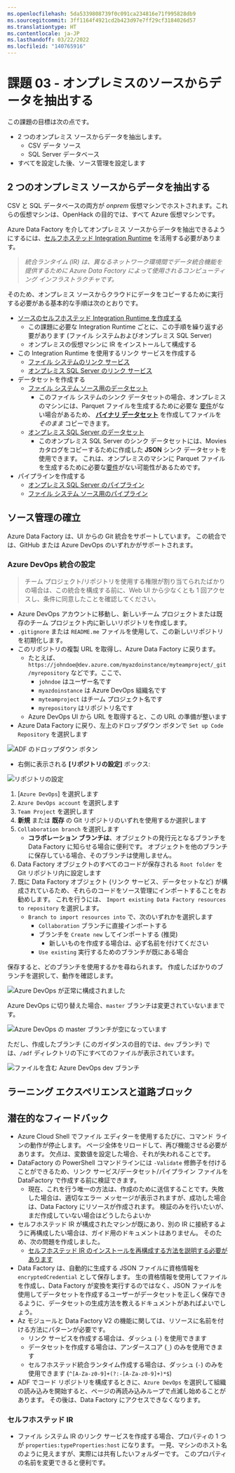 ```yaml
---
ms.openlocfilehash: 5da5339808739f0c091ca234816e71f995828db9
ms.sourcegitcommit: 3ff1164f4921cd2b423d97e7ff29cf3184026d57
ms.translationtype: HT
ms.contentlocale: ja-JP
ms.lasthandoff: 03/22/2022
ms.locfileid: "140765916"
---
```

# <a name="challenge-03---extracting-data-from-on-premises-sources"></a>課題 03 - オンプレミスのソースからデータを抽出する

この課題の目標は次の点です。

- 2 つのオンプレミス ソースからデータを抽出します。
    - CSV データ ソース
    - SQL Server データベース
- すべてを設定した後、ソース管理を設定します

## <a name="extracting-data-from-the-two-on-premises-sources"></a>2 つのオンプレミス ソースからデータを抽出する

CSV と SQL データベースの両方が *onprem* 仮想マシンでホストされます。これらの仮想マシンは、OpenHack の目的では、すべて Azure 仮想マシンです。

Azure Data Factory を介してオンプレミス ソースからデータを抽出できるようにするには、[セルフホステッド Integration Runtime](https://docs.microsoft.com/ja-jp/azure/data-factory/create-self-hosted-integration-runtime) を活用する必要があります。

> *統合ランタイム (IR) は、異なるネットワーク環境間でデータ統合機能を提供するために Azure Data Factory によって使用されるコンピューティング インフラストラクチャです。*

そのため、オンプレミス ソースからクラウドにデータをコピーするために実行する必要がある基本的な手順は次のとおりです。

- [ソースのセルフホステッド Integration Runtime を作成する](challenge-03/creating-self-hosted-ir.md)
    - この課題に必要な Integration Runtime ごとに、この手順を繰り返す必要があります (ファイル システムおよびオンプレミス SQL Server)
    - オンプレミスの仮想マシンに IR をインストールして構成する
- この Integration Runtime を使用するリンク サービスを作成する
    - [ファイル システムのリンク サービス](challenge-03/creating-file-system-linked-service.md)
    - [オンプレミス SQL Server のリンク サービス](challenge-03/creating-onprem-sql-server-linked-service.md)
- データセットを作成する
    - [ファイル システム ソース用のデータセット](challenge-03/creating-file-system-dataset.md)
        - このファイル システムのシンク データセットの場合、オンプレミスのマシンには、Parquet ファイルを生成するために必要な [要件](https://docs.microsoft.com/ja-jp/azure/data-factory/supported-file-formats-and-compression-codecs#parquet-format)がない場合があるため、 **[バイナリ データセット](challenge-03/creating-sink-binary-dataset.md)** を作成してファイルを *そのまま* コピーできます。
    - [オンプレミス SQL Server のデータセット](challenge-03/creating-onprem-sql-server-dataset.md)
        - このオンプレミス SQL Server のシンク データセットには、Movies カタログをコピーするために作成した **JSON** シンク データセットを使用できます。 これは、オンプレミスのマシンに Parquet ファイルを生成するために必要な[要件]([requirements](https://docs.microsoft.com/ja-jp/azure/data-factory/supported-file-formats-and-compression-codecs#parquet-format))がない可能性があるためです。
- パイプラインを作成する
    - [オンプレミス SQL Server のパイプライン](challenge-03/creating-onprem-sql-server-pipeline.md)
    - [ファイル システム ソース用のパイプライン](challenge-03/creating-file-system-pipeline.md)

## <a name="establishing-source-control"></a>ソース管理の確立

Azure Data Factory は、UI からの Git 統合をサポートしています。 この統合では、GitHub または Azure DevOps のいずれかがサポートされます。

### <a name="setting-up-azure-devops-integration"></a>Azure DevOps 統合の設定

> チーム プロジェクト/リポジトリを使用する権限が割り当てられたばかりの場合は、この統合を構成する前に、Web UI から少なくとも 1 回アクセスし、条件に同意したことを確認してください。

- Azure DevOps アカウントに移動し、新しいチーム プロジェクトまたは既存のチーム プロジェクト内に新しいリポジトリを作成します。
- `.gitignore` または `README.me` ファイルを使用して、この新しいリポジトリを初期化します。
- このリポジトリの複製 URL を取得し、Azure Data Factory に戻ります。
    - たとえば、`https://johndoe@dev.azure.com/myazdoinstance/myteamproject/_git/myrepository` などです。ここで、
        - `johndoe` はユーザー名です
        - `myazdoinstance` は Azure DevOps 組織名です
        - `myteamproject` はチーム プロジェクト名です
        - `myrepository` はリポジトリ名です
    - Azure DevOps UI から URL を取得すると、この URL の準備が整います
- Azure Data Factory に戻り、左上のドロップダウン ボタンで `Set up Code Repository` を選択します

![ADF のドロップダウン ボタン](challenge-03/source-control/drop-down.png)

- 右側に表示される **[リポジトリの設定]** ボックス:

![リポジトリの設定](challenge-03/source-control/repository-settings.png)

1. [`Azure DevOps`] を選択します
2. `Azure DevOps account` を選択します
3. `Team Project` を選択します
4. **新規** または **既存** の Git リポジトリのいずれを使用するか選択します
5. `Collaboration branch` を選択します
    - **コラボレーション ブランチは**、オブジェクトの発行元となるブランチを Data Factory に知らせる場合に便利です。 オブジェクトを他のブランチに保存している場合、そのブランチは使用しません。
6. Data Factory オブジェクトのすべてのコードが保存される `Root folder` を Git リポジトリ内に設定します
7. 既に Data Factory オブジェクト (リンク サービス、データセットなど) が構成されているため、それらのコードをソース管理にインポートすることをお勧めします。
これを行うには、 `Import existing Data Factory resources to repository` を選択します。
    - `Branch to import resources into` で、次のいずれかを選択します
        - `Collaboration` ブランチに直接インポートする
        - ブランチを `Create new` してインポートする (推奨)
            - 新しいものを作成する場合は、必ず名前を付けてください
        - `Use existing` 実行するためのブランチが既にある場合

保存すると、どのブランチを使用するかを尋ねられます。
作成したばかりのブランチを選択して、動作を確認します。

![Azure DevOps が正常に構成されました](challenge-03/source-control/azdo-branch-configured.png)

Azure DevOps に切り替えた場合、`master` ブランチは変更されていないままです。

![Azure DevOps の master ブランチが空になっています](challenge-03/source-control/azdo-repository-master-branch.png)

ただし、作成したブランチ (このガイダンスの目的では、`dev` ブランチ) では、`/adf` ディレクトリの下にすべてのファイルが表示されています。

![ファイルを含む Azure DevOps dev ブランチ](challenge-03/source-control/azdo-repository-dev-branch.png)

## <a name="learning-experiences-and-road-blocks"></a>ラーニング エクスペリエンスと道路ブロック

## <a name="potential-feedbacks"></a>潜在的なフィードバック

- Azure Cloud Shell でファイル エディターを使用するたびに、コマンド ラインの動作が停止します。 ページ全体をリロードして、再び機能させる必要があります。
欠点は、変数値を設定した場合、それが失われることです。
- DataFactory の PowerShell コマンドラインには `-Validate` 修飾子を付けることができるため、リンク サービス/データセット/パイプライン ファイルを DataFactory で作成する前に検証できます。
    - 現在、これを行う唯一の方法は、作成のために送信することです。失敗した場合は、適切なエラー メッセージが表示されますが、成功した場合は、Data Factory にリソースが作成されます。 検証のみを行いたいが、まだ作成していない場合はどうしたらよいか
- セルフホステッド IR が構成されたマシンが既にあり、別の IR に接続するように再構成したい場合は、ガイド用のドキュメントはありません。 そのため、次の問題を作成しました。
    - [セルフホステッド IR のインストールを再構成する方法を説明する必要があります](https://github.com/MicrosoftDocs/azure-docs/issues/29819)
- Data Factory は、自動的に生成する JSON ファイルに資格情報を `encryptedCredential` として保存します。 生の資格情報を使用してファイルを作成し、Data Factory が変換を実行するのではなく、JSON ファイルを使用してデータセットを作成するユーザーがデータセットを正しく保存できるように、データセットの生成方法を教えるドキュメントがあればよいでしょう。
- Az モジュールと Data Factory V2 の機能に関しては、リソースに名前を付ける方法にパターンが必要です。
    - リンク サービスを作成する場合は、ダッシュ (`-`) を使用できます
    - データセットを作成する場合は、アンダースコア (`_`) のみを使用できます
    - セルフホステッド統合ランタイム作成する場合は、ダッシュ (`-`) のみを使用できます (`^[A-Za-z0-9]+(?:-[A-Za-z0-9]+)*$`)
- ADF でコード リポジトリを構成するときに、`Azure DevOps` を選択して組織の読み込みを開始すると、ページの再読み込みループで点滅し始めることがあります。 その後は、Data Factory にアクセスできなくなります。

### <a name="self-hosted-ir"></a>セルフホステッド IR

- ファイル システム IR のリンク サービスを作成する場合、プロパティの 1 つが `properties:typeProperties:host` になります。 一見、マシンのホスト名のように見えますが、実際には共有したいフォルダーです。
このプロパティの名前を変更できると便利です。